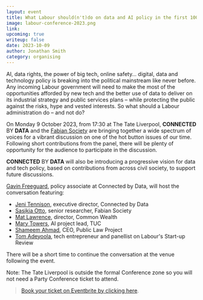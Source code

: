 ```yaml
---
layout: event
title: What Labour should(n't)do on data and AI policy in the first 100 days 
image: labour-conference-2023.png
link: 
upcoming: true
writeup: false
date: 2023-10-09
author: Jonathan Smith
category: organising
---
```

AI, data rights, the power of big tech, online safety… digital, data and technology policy is breaking into the political mainstream like never before. Any incoming Labour government will need to make the most of the opportunities afforded by new tech and the better use of data to deliver on its industrial strategy and public services plans – while protecting the public against the risks, hype and vested interests. So what should a Labour administration do – and not do?

<!--more-->

On Monday 9 October 2023, from 17:30 at The Tate Liverpool, **CONNECTED** BY **DATA** and the [Fabian Society](https://fabians.org.uk/) are bringing together a wide spectrum of voices for a vibrant discussion on one of the hot button issues of our time. Following short contributions from the panel, there will be plenty of opportunity for the audience to participate in the discussion.

**CONNECTED** BY **DATA** will also be introducing a progressive vision for data and tech policy, based on contributions from across civil society, to support future discussions.

[Gavin Freeguard](https://connectedbydata.org/people/gavin-freeguard), policy associate at Connected by Data, will host the conversation featuring:

* [Jeni Tennison](https://connectedbydata.org/people/jeni-tennison), executive director, Connected by Data
* [Sasjkia Otto](https://www.linkedin.com/in/sasjkia/), senior researcher, Fabian Society
* [Mat Lawrence](https://www.linkedin.com/in/mathew-lawrence-0391b134/), director, Common Wealth
* [Mary Towers](https://www.linkedin.com/in/marytowerstuc/), AI project lead, TUC
* [Shameem Ahmad](https://publiclawproject.org.uk/latest/shameem-ahmad-to-join-plp-as-new-ceo-in-2023/), CEO, Public Law Project
* [Tom Adeyoola](https://www.linkedin.com/in/tomadeyoola/), tech entrepreneur and panellist on Labour's Start-up Review

There will be a short time to continue the conversation at the venue following the event.

Note: The Tate Liverpool is outside the formal Conference zone so you will not need a Party Conference ticket to attend.

> [Book your ticket on Eventbrite by clicking here](https://www.eventbrite.com/e/what-labour-shouldntdo-on-data-and-ai-policy-in-the-first-100-days-tickets-705164113847?aff=oddtdtcreator).